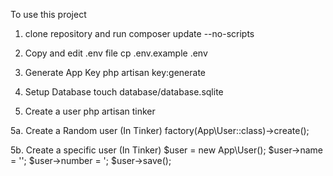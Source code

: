 To use this project 

1. clone repository and run
    composer update --no-scripts

2. Copy and edit .env file
    cp .env.example .env

3. Generate App Key
    php artisan key:generate

4. Setup Database
    touch database/database.sqlite

5. Create a user
    php artisan tinker
    
5a. Create a Random user (In Tinker)
    factory(App\User::class)->create();
    
5b. Create a specific user (In Tinker)
    $user = new App\User();
    $user->name = '<Users Name>';
    $user->number = '<Users Number>;
    $user->save();